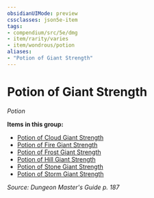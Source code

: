 ```yaml
---
obsidianUIMode: preview
cssclasses: json5e-item
tags:
- compendium/src/5e/dmg
- item/rarity/varies
- item/wondrous/potion
aliases: 
- "Potion of Giant Strength"
---
```

# Potion of Giant Strength
*Potion*  


**Items in this group:**

- [Potion of Cloud Giant Strength](Mechanics/items/potion-of-cloud-giant-strength.md)
- [Potion of Fire Giant Strength](Mechanics/items/potion-of-fire-giant-strength.md)
- [Potion of Frost Giant Strength](Mechanics/items/potion-of-frost-giant-strength.md)
- [Potion of Hill Giant Strength](Mechanics/items/potion-of-hill-giant-strength.md)
- [Potion of Stone Giant Strength](Mechanics/items/potion-of-stone-giant-strength.md)
- [Potion of Storm Giant Strength](Mechanics/items/potion-of-storm-giant-strength.md)

*Source: Dungeon Master's Guide p. 187*
